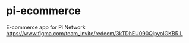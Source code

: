 # pi-ecommerce
E-commerce app for Pi Network
https://www.figma.com/team_invite/redeem/3kTDhEU090QipyoIGKBRIL
